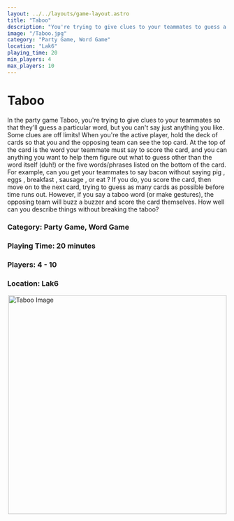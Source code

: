 ```yaml
---
layout: ../../layouts/game-layout.astro
title: "Taboo"
description: "You're trying to give clues to your teammates to guess a particular word, but you can't say the taboo'd words."
image: "/Taboo.jpg"
category: "Party Game, Word Game"
location: "Lak6"
playing_time: 20
min_players: 4
max_players: 10
---
```

# Taboo

In the party game Taboo, you're trying to give clues to your teammates so that they'll guess a particular word, but you can't say just anything you like. Some clues are off limits!  When you're the active player, hold the deck of cards so that you and the opposing team can see the top card. At the top of the card is the word your teammate must say to score the card, and you can anything you want to help them figure out what to guess other than the word itself (duh!) or the five words/phrases listed on the bottom of the card.  For example, can you get your teammates to say  bacon  without saying  pig ,  eggs ,  breakfast ,  sausage , or  eat ? If you do, you score the card, then move on to the next card, trying to guess as many cards as possible before time runs out. However, if you say a taboo word (or make gestures), the opposing team will buzz a buzzer and score the card themselves.  How well can you describe things without breaking the taboo?  

### Category: Party Game, Word Game

### Playing Time: 20 minutes

### Players: 4 - 10

### Location: Lak6

<img src="/Taboo.jpg" alt="Taboo Image" width="500" style="display: block; margin: 0 auto">

    